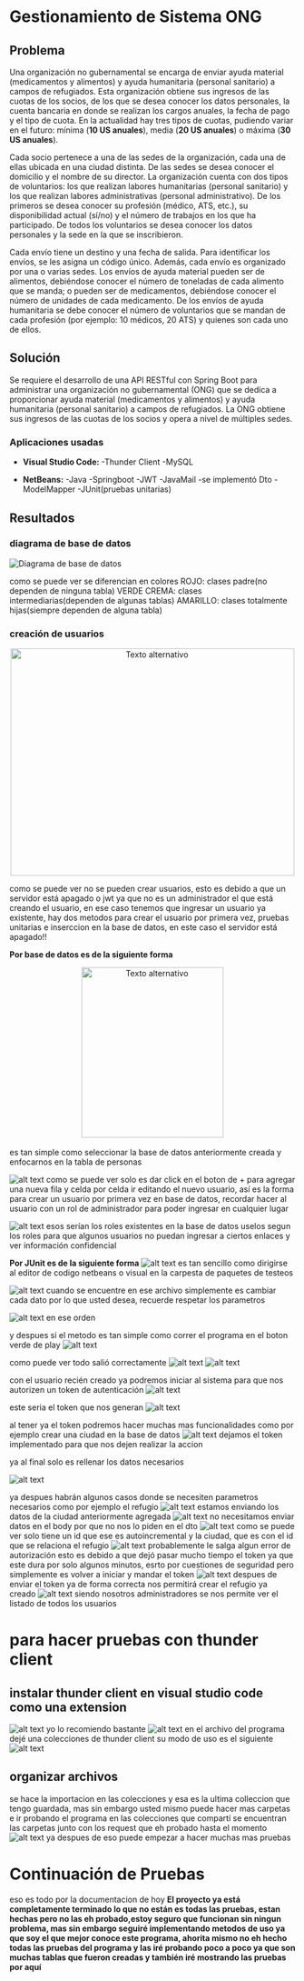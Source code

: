 # Gestionamiento de Sistema ONG

## Problema
Una organización no gubernamental se encarga de enviar ayuda material (medicamentos y alimentos) y ayuda humanitaria (personal sanitario) a campos de refugiados. Esta organización obtiene sus ingresos de las cuotas de los socios, de los que se desea conocer los datos personales, la cuenta bancaria en donde se realizan los cargos anuales, la fecha de pago y el tipo de cuota. En la actualidad hay tres tipos de cuotas, pudiendo variar en el futuro: mínima (**10 US anuales**), media (**20 US anuales**) o máxima (**30 US anuales**).

Cada socio pertenece a una de las sedes de la organización, cada una de ellas ubicada en una ciudad distinta. De las sedes se desea conocer el domicilio y el nombre de su director. La organización cuenta con dos tipos de voluntarios: los que realizan labores humanitarias (personal sanitario) y los que realizan labores administrativas (personal administrativo). De los primeros se desea conocer su profesión (médico, ATS, etc.), su disponibilidad actual (sí/no) y el número de trabajos en los que ha participado. De todos los voluntarios se desea conocer los datos personales y la sede en la que se inscribieron.

Cada envío tiene un destino y una fecha de salida. Para identificar los envíos, se les asigna un código único. Además, cada envío es organizado por una o varias sedes. Los envíos de ayuda material pueden ser de alimentos, debiéndose conocer el número de toneladas de cada alimento que se manda; o pueden ser de medicamentos, debiéndose conocer el número de unidades de cada medicamento. De los envíos de ayuda humanitaria se debe conocer el número de voluntarios que se mandan de cada profesión (por ejemplo: 10 médicos, 20 ATS) y quienes son cada uno de ellos.

## Solución

Se requiere el desarrollo de una API RESTful con Spring Boot para administrar una organización no gubernamental (ONG) que se dedica a proporcionar ayuda material (medicamentos y alimentos) y ayuda humanitaria (personal sanitario) a campos de refugiados. La ONG obtiene sus ingresos de las cuotas de los socios y opera a nivel de múltiples sedes.

### Aplicaciones usadas

- **Visual Studio Code:**
    -Thunder Client
    -MySQL

- **NetBeans:**
    -Java
    -Springboot
    -JWT
    -JavaMail
    -se implementó Dto
    -ModelMapper
    -JUnit(pruebas unitarias)

## Resultados

### diagrama de base de datos
![Diagrama de base de datos](img/25.png)

como se puede ver se diferencian en colores
ROJO: clases padre(no dependen de ninguna tabla)
VERDE CREMA: clases intermediarias(dependen de algunas tablas)
AMARILLO: clases totalmente hijas(siempre dependen de alguna tabla)

### creación de usuarios
<p align="center">
<img src="img/1.png" alt="Texto alternativo" width="500" height="400" />
</p>
como se puede ver no se pueden crear usuarios, esto es debido a que un servidor está apagado o jwt ya que no es un administrador el que está creando el usuario, en ese caso tenemos que ingresar un usuario ya existente, hay dos metodos para crear el usuario por primera vez, pruebas unitarias e inserccion en la base de datos, en este caso el servidor está apagado!!

**Por base de datos es de la siguiente forma**
<center><img src="img/2.png" alt="Texto alternativo" width="250" height="300" /></center>
</br>
es tan simple como seleccionar la base de datos anteriormente creada y enfocarnos en la tabla de personas

![alt text](img/3.png)
como se puede ver solo es dar click en el boton de + para agregar una nueva fila y celda por celda ir editando el nuevo usuario, así es la forma para crear un usuario por primera vez en base de datos, recordar hacer al usuario con un rol de administrador para poder ingresar en cualquier lugar

![alt text](img/4.png)
esos serían los roles existentes en la base de datos uselos segun los roles para que algunos usuarios no puedan ingresar a ciertos enlaces y ver información confidencial

**Por JUnit es de la siguiente forma**
![alt text](img/5.png)
es tan sencillo como dirigirse al editor de codigo netbeans o visual en la carpesta de paquetes de testeos

![alt text](img/6.png)
cuando se encuentre en ese archivo simplemente es cambiar cada dato por lo que usted desea, recuerde respetar los parametros

![alt text](img/7.png)
en ese orden

y despues si el metodo es tan simple como correr el programa en el boton verde de play
![alt text](img/8.png)

como puede ver todo salió correctamente
![alt text](img/9.png)
![alt text](img/10.png)

con el usuario recién creado ya podremos iniciar al sistema para que nos autorizen un token de autenticación
![alt text](img/11.png)

este seria el token que nos generan
![alt text](img/12.png)

al tener ya el token podremos hacer muchas mas funcionalidades como por ejemplo crear una ciudad en la base de datos
![alt text](img/13.png)
dejamos el token implementado para que nos dejen realizar la accion

ya al final solo es rellenar los datos necesarios

![alt text](img/14.png)

ya despues habrán algunos casos donde se necesiten parametros necesarios
como por ejemplo el refugio
![alt text](img/15.png)
estamos enviando los datos de la ciudad anteriormente agregada
![alt text](img/16.png)
no necesitamos enviar datos en el body por que no nos lo piden en el dto
![alt text](img/17.png)
como se puede ver solo tiene un id que ese es autoincremental y la ciudad, que es con el id que se relaciona el refugio
![alt text](img/18.png)
probablemente le salga algun error de autorización esto es debido a que dejó pasar mucho tiempo el token ya que este dura por solo algunos minutos, esrto por cuestiones de seguridad
pero simplemente es volver a iniciar y mandar el token
![alt text](img/19.png)
despues de enviar el token ya de forma correcta nos permitirá crear el refugio ya creado
![alt text](img/20.png)
siendo nosotros administradores se nos permite ver el listado de todos los usuarios

# para hacer pruebas con thunder client

## instalar thunder client en visual studio code como una extension
![alt text](img/21.png)
yo lo recomiendo bastante
![alt text](img/22.png)
en el archivo del programa dejé una colecciones de thunder client
su modo de uso es el siguiente
![alt text](img/23.png)
## organizar archivos
se hace la importacion en las colecciones y esa es la ultima colleccion que tengo guardada, mas sin embargo usted mismo puede hacer mas carpetas e ir probando el programa
en las colecciones que compartí se encuentran las carpetas junto con los request que eh probado hasta el momento
![alt text](img/24.png)
ya despues de eso puede empezar a hacer muchas mas pruebas


# Continuación de Pruebas

eso es todo por la documentacion de hoy
**El proyecto ya está completamente terminado lo que no están es todas las pruebas, estan hechas pero no las eh probado,estoy seguro que funcionan sin ningun problema, mas sin embargo seguiré implementando metodos de uso ya que soy el que mejor conoce este programa, ahorita mismo no eh hecho todas las pruebas del programa y las iré probando poco a poco ya que son muchas tablas que fueron creadas y también iré mostrando las pruebas por aquí**